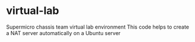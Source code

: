 # virtual-lab
Supermicro chassis team virtual lab environment 
This code helps to create a NAT server automatically on a Ubuntu server
